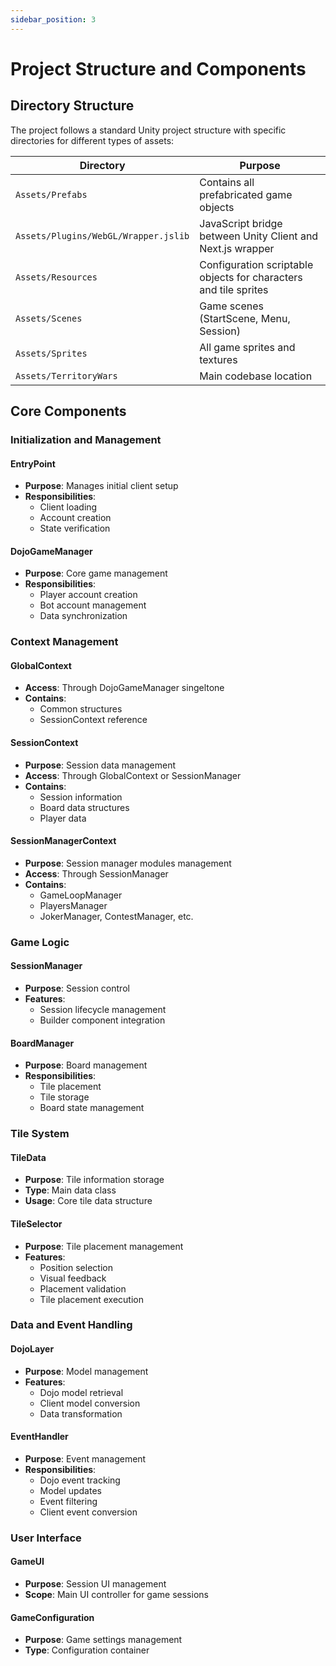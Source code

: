 ```yaml
---
sidebar_position: 3
---
```


# Project Structure and Components

## Directory Structure

The project follows a standard Unity project structure with specific directories for different types of assets:

| Directory | Purpose |
|-----------|---------|
| `Assets/Prefabs` | Contains all prefabricated game objects |
| `Assets/Plugins/WebGL/Wrapper.jslib` | JavaScript bridge between Unity Client and Next.js wrapper |
| `Assets/Resources` | Configuration scriptable objects for characters and tile sprites |
| `Assets/Scenes` | Game scenes (StartScene, Menu, Session) |
| `Assets/Sprites` | All game sprites and textures |
| `Assets/TerritoryWars` | Main codebase location |

## Core Components

### Initialization and Management

#### EntryPoint
- **Purpose**: Manages initial client setup
- **Responsibilities**:
  - Client loading
  - Account creation
  - State verification

#### DojoGameManager
- **Purpose**: Core game management
- **Responsibilities**:
  - Player account creation
  - Bot account management
  - Data synchronization

### Context Management

#### GlobalContext
- **Access**: Through DojoGameManager singeltone
- **Contains**:
  - Common structures
  - SessionContext reference

#### SessionContext
- **Purpose**: Session data management
- **Access**: Through GlobalContext or SessionManager
- **Contains**:
  - Session information
  - Board data structures
  - Player data

#### SessionManagerContext
- **Purpose**: Session manager modules management
- **Access**: Through SessionManager
- **Contains**:
  - GameLoopManager
  - PlayersManager
  - JokerManager, ContestManager, etc.

### Game Logic

#### SessionManager
- **Purpose**: Session control
- **Features**:
  - Session lifecycle management
  - Builder component integration

#### BoardManager
- **Purpose**: Board management
- **Responsibilities**:
  - Tile placement
  - Tile storage
  - Board state management

### Tile System

#### TileData
- **Purpose**: Tile information storage
- **Type**: Main data class
- **Usage**: Core tile data structure

#### TileSelector
- **Purpose**: Tile placement management
- **Features**:
  - Position selection
  - Visual feedback
  - Placement validation
  - Tile placement execution

### Data and Event Handling

#### DojoLayer
- **Purpose**: Model management
- **Features**:
  - Dojo model retrieval
  - Client model conversion
  - Data transformation

#### EventHandler
- **Purpose**: Event management
- **Responsibilities**:
  - Dojo event tracking
  - Model updates
  - Event filtering
  - Client event conversion

### User Interface

#### GameUI
- **Purpose**: Session UI management
- **Scope**: Main UI controller for game sessions

#### GameConfiguration
- **Purpose**: Game settings management
- **Type**: Configuration container
